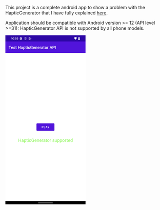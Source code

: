 This project is a complete android app to show a problem with the HapticGenerator 
that I have fully explained [here](https://stackoverflow.com/questions/73300257/problem-with-android-12-and-the-hapticgenerator-api-audio-track-randomly-start).

Application should be compatible with Android version >= 12 (API level >=31):
HapticGenerator API is not supported by all phone models.

<img src="doc/screencapture.png" alt="screencapture" width="250"/>
